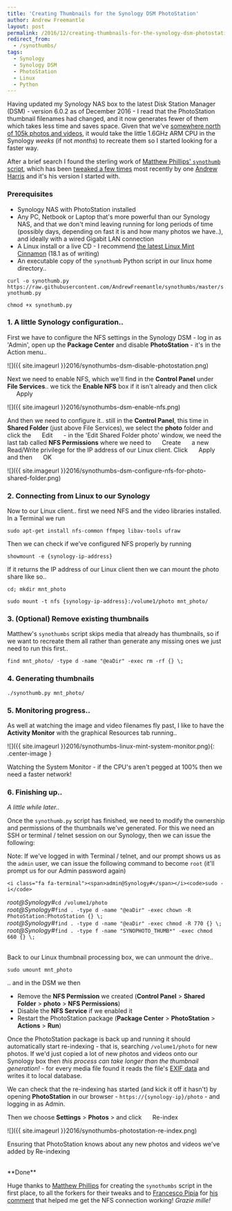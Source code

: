 ```yaml
---
title: 'Creating Thumbnails for the Synology DSM PhotoStation'
author: Andrew Freemantle
layout: post
permalink: /2016/12/creating-thumbnails-for-the-synology-dsm-photostation/
redirect_from:
  - /synothumbs/
tags:
  - Synology
  - Synology DSM
  - PhotoStation
  - Linux
  - Python
---
```


Having updated my Synology NAS box to the latest Disk Station Manager (DSM) - version 6.0.2 as of December 2016 - I read that the PhotoStation thumbnail filenames had changed, and it now generates fewer of them which takes less time and saves space. Given that we've [somewhere north of 105k photos and videos](https://twoyeartrip.com/blog/2015/05/two-years-of-travel-in-numbers-stats-round-up/), it would take the little 1.6GHz ARM CPU in the Synology *weeks* (if not *months*) to recreate them so I started looking for a faster way.

After a brief search I found the sterling work of [Matthew Phillips' `synothumb` script](https://www.phillips321.co.uk/2012/04/08/creating-thumbnails-for-the-synology-diskstation-photostation/), which has been [tweaked a few times](https://github.com/phillips321/synothumbs/network) most recently by one [Andrew Harris](https://www.drew-harris.com) and it's his version I started with.


### Prerequisites

* <i class="fa fa-fw fa-server"></i> Synology NAS with PhotoStation installed
* <i class="fa fa-fw fa-laptop"></i> Any PC, Netbook or Laptop that's more powerful than our Synology NAS, and that we don't mind leaving running for long periods of time (possibly days, depending on fast it is and how many photos we have..), and ideally with a wired Gigabit LAN connection
* <i class="fa fa-fw fa-linux"></i> A Linux install or a live CD - I recommend [the latest Linux Mint Cinnamon](https://linuxmint.com/download.php) (18.1 as of writing)
* <i class="fa fa-fw fa-file-code-o"></i> An executable copy of the `synothumb` Python script in our linux home directory..

<i class="fa fa-terminal"></i>`curl -o synothumb.py https://raw.githubusercontent.com/AndrewFreemantle/synothumbs/master/synothumb.py`

<i class="fa fa-terminal"></i>`chmod +x synothumb.py`

### 1. A little Synology configuration..
First we have to configure the NFS settings in the Synology DSM - log in as 'Admin', open up the **Package Center** and disable **PhotoStation** - it's in the Action menu..

![]({{ site.imageurl }}2016/synothumbs-dsm-disable-photostation.png)
<p class="wp-caption-text"></p>

Next we need to enable NFS, which we'll find in the **Control Panel** under **File Services**.. we tick the **Enable NFS** box if it isn't already and then click <span class="btn btn-info" style="display:inline-block;padding:0 1.5em;">Apply</span>

![]({{ site.imageurl }}2016/synothumbs-dsm-enable-nfs.png)
<p class="wp-caption-text"></p>

And then we need to configure it.. still in the **Control Panel**, this time in **Shared Folder** (just above File Services), we select the **photo** folder and click the <span class="btn btn-default" style="display:inline-block;padding:0 1.5em;">Edit</span> - in the 'Edit Shared Folder photo' window, we need the last tab called **NFS Permissions** where we need to <span class="btn btn-default" style="display:inline-block;padding:0 1.5em;">Create</span> a new Read/Write privilege for the IP address of our Linux client. Click <span class="btn btn-info" style="display:inline-block;padding:0 1.5em;">Apply</span> and then <span class="btn btn-info" style="display:inline-block;padding:0 1.5em;">OK</span>

![]({{ site.imageurl }}2016/synothumbs-dsm-configure-nfs-for-photo-shared-folder.png)
<p class="wp-caption-text"></p>

### 2. Connecting from Linux to our Synology

Now to our Linux client.. first we need NFS and the video libraries installed. In a Terminal we run

<i class="fa fa-terminal"></i>`sudo apt-get install nfs-common ffmpeg libav-tools ufraw`

Then we can check if we've configured NFS properly by running

<i class="fa fa-terminal"></i>`showmount -e {synology-ip-address}`

If it returns the IP address of our Linux client then we can mount the photo share like so..

<i class="fa fa-terminal"></i>`cd; mkdir mnt_photo`

<i class="fa fa-terminal"></i>`sudo mount -t nfs {synology-ip-address}:/volume1/photo mnt_photo/`


### 3. (Optional) Remove existing thumbnails

Matthew's `synothumbs` script skips media that already has thumbnails, so if we want to recreate them all rather than generate any missing ones we just need to run this first..

<i class="fa fa-terminal"></i>`find mnt_photo/ -type d -name "@eaDir" -exec rm -rf {} \;`


### 4. Generating thumbnails

<i class="fa fa-terminal"></i>`./synothumb.py mnt_photo/`


### 5. Monitoring progress..

As well at watching the image and video filenames fly past, I like to have the **Activity Monitor** with the graphical Resources tab running..

![]({{ site.imageurl }}2016/synothumbs-linux-mint-system-monitor.png){: .center-image }
<p class="wp-caption-text">Watching the System Monitor - if the CPU's aren't pegged at 100% then we need a faster network!</p>


### 6. Finishing up..

<i class="fa fa-clock-o"></i> *A little while later..*

Once the `synothumb.py` script has finished, we need to modify the ownership and permissions of the thumbnails we've generated. For this we need an SSH or terminal / telnet session on our Synology, then we can issue the following:

<div class="panel panel-warning">
  <div class="panel-body bg-warning">
    <i class="fa fa-sticky-note"></i>Note: If we've logged in with Terminal / telnet, and our prompt shows us as the <code>admin</code> user, we can issue the following command to become <code>root</code> (it'll prompt us for our Admin password again)<br/>

    <i class="fa fa-terminal"><span>admin@Synology#</span></i><code>sudo -i</code>
  </div>
</div>

<i class="fa fa-terminal"><span>root@Synology#</span></i>`cd /volume1/photo`  
<i class="fa fa-terminal"><span>root@Synology#</span></i>`find . -type d -name "@eaDir" -exec chown -R PhotoStation:PhotoStation {} \;`  
<i class="fa fa-terminal"><span>root@Synology#</span></i>`find . -type d -name "@eaDir" -exec chmod -R 770 {} \;`  
<i class="fa fa-terminal"><span>root@Synology#</span></i>`find . -type f -name "SYNOPHOTO_THUMB*" -exec chmod 660 {} \;`  

<br />
Back to our Linux thumbnail processing box, we can unmount the drive..

<i class="fa fa-terminal"></i>`sudo umount mnt_photo`

.. and in the DSM we then

* Remove the **NFS Permission** we created (**Control Panel** > **Shared Folder** > **photo** > **NFS Permissions**)
* Disable the **NFS Service** if we enabled it
* Restart the PhotoStation package (**Package Center** > **PhotoStation** > **Actions** > **Run**)

Once the PhotoStation package is back up and running it should automatically start re-indexing - that is, searching `/volume1/photo` for new photos. If we'd just copied a lot of new photos and videos onto our Synology box then *this process can take longer than the thumbnail generation!* - for every media file found it reads the file's [EXIF data](https://en.wikipedia.org/wiki/Exif) and writes it to local database.

We can check that the re-indexing has started (and kick it off it hasn't) by opening **PhotoStation** in our browser - `https://{synology-ip}/photo` - and logging in as Admin.

Then we choose **Settings** > **Photos** > and click <span class="btn btn-default" style="display:inline-block;padding:0 1.5em;">Re-index</span>

![]({{ site.imageurl }}2016/synothumbs-photostation-re-index.png)
<p class="wp-caption-text">Ensuring that PhotoStation knows about any new photos and videos we've added by Re-indexing</p>


<br />
**Done**  <i class="fa fa-smile-o text-warning"></i>

Huge thanks to [Matthew Phillips](https://www.phillips321.co.uk/2012/04/08/creating-thumbnails-for-the-synology-diskstation-photostation/) for creating the `synothumbs` script in the first place, to all the forkers for their tweaks and to [Francesco Pipia](http://twitter.com/fpipia) for [his comment](https://www.phillips321.co.uk/2012/04/08/creating-thumbnails-for-the-synology-diskstation-photostation/#comment-373) that helped me get the NFS connection working! *Grazie mille!*
